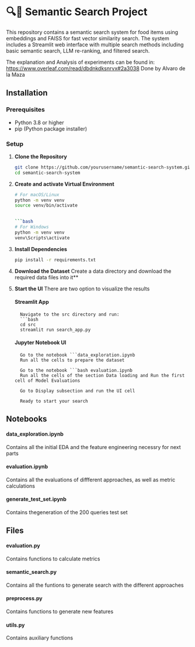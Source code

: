 # 🔍🛒 Semantic Search Project

This repository contains a semantic search system for food items using embeddings and FAISS for fast vector similarity search. The system includes a Streamlit web interface with multiple search methods including basic semantic search, LLM re-ranking, and filtered search.

The explanation and Analysis of experiments can be found in:
https://www.overleaf.com/read/dbdnkdksnrvx#2a3038
Done by Alvaro de la Maza


## Installation

### Prerequisites
- Python 3.8 or higher
- pip (Python package installer)

### Setup

1. **Clone the Repository**  
   ```bash
   git clone https://github.com/yourusername/semantic-search-system.git
   cd semantic-search-system

2. **Create and activate Virtual Environment**

   
   ```bash
   # For macOS/Linux
   python -m venv venv
   source venv/bin/activate

  
   ```bash
   # For Windows
   python -m venv venv
   venv\Scripts\activate

3. **Install Dependencies**
   ```bash
   pip install -r requirements.txt

4. **Download the Dataset**
   Create a data directory and download the required data files into it**

5. **Start the UI**
    There are two option to visualize the results
         
      #### Streamlit App
         Navigate to the src directory and run:
         ```bash
         cd src
         streamlit run search_app.py
      #### Jupyter Notebook UI
         Go to the notebook ```data_exploration.ipynb
         Run all the cells to prepare the dataset

         Go to the notebook ```bash evaluation.ipynb
         Run all the cells of the section Data loading and Run the first cell of Model Evaluations

         Go to Display subsection and run the UI cell

         Ready to start your search


## Notebooks

   #### data_exploration.ipynb 
   Contains all the initial EDA and the feature engineering necessry for next parts
   #### evaluation.ipynb 
   Contains all the evaluations of diffferent approaches, as well as metric calculations
   #### generate_test_set.ipynb 
   Contains thegeneration of the 200 queries test set

## Files
   #### evaluation.py 
   Contains functions to calculate metrics
   #### semantic_search.py 
   Contains all the funtions to generate search with the different approaches
   #### preprocess.py 
   Contains functions to generate new features
   #### utils.py 
   Contains auxiliary functions 
